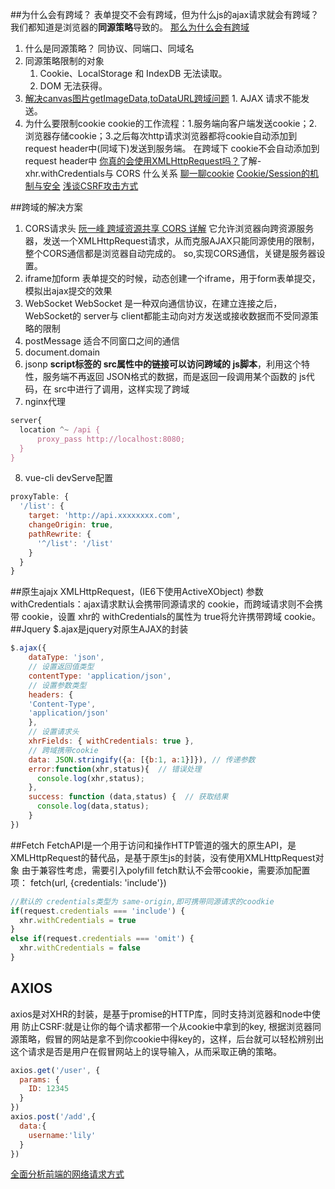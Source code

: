 ##为什么会有跨域？
表单提交不会有跨域，但为什么js的ajax请求就会有跨域？我们都知道是浏览器的**同源策略**导致的。
[那么为什么会有跨域](https://segmentfault.com/a/1190000015597029)
1. 什么是同源策略？
  同协议、同端口、同域名
1. 同源策略限制的对象
	1. Cookie、LocalStorage 和 IndexDB 无法读取。
	1. DOM 无法获得。
  1. [解决canvas图片getImageData,toDataURL跨域问题](https://www.zhangxinxu.com/wordpress/2018/02/crossorigin-canvas-getimagedata-cors/)
	1. AJAX 请求不能发送。
1. 为什么要限制cookie
  cookie的工作流程：1.服务端向客户端发送cookie；2.浏览器存储cookie；3.之后每次http请求浏览器都将cookie自动添加到request header中(同域下)发送到服务端。
  在跨域下 cookie不会自动添加到request header中
  [你真的会使用XMLHttpRequest吗？](https://segmentfault.com/a/1190000004322487#articleHeader13)了解-xhr.withCredentials与 CORS 什么关系
  [聊一聊cookie](https://segmentfault.com/a/1190000004556040#articleHeader6)
  [Cookie/Session的机制与安全](https://harttle.land/2015/08/10/cookie-session.html)
  [浅谈CSRF攻击方式](http://www.cnblogs.com/hyddd/archive/2009/04/09/1432744.html)

##跨域的解决方案
1. CORS请求头
  [阮一峰 跨域资源共享 CORS 详解](http://www.ruanyifeng.com/blog/2016/04/cors.html)
  它允许浏览器向跨资源服务器，发送一个XMLHttpRequest请求，从而克服AJAX只能同源使用的限制，整个CORS通信都是浏览器自动完成的。
  so,实现CORS通信，关键是服务器设置。
1. iframe加form
  表单提交的时候，动态创建一个iframe，用于form表单提交，模拟出ajax提交的效果
1. WebSocket
  WebSocket 是一种双向通信协议，在建立连接之后， WebSocket的 server与 client都能主动向对方发送或接收数据而不受同源策略的限制
1. postMessage
  适合不同窗口之间的通信
1. document.domain
1. jsonp
  **script标签的 src属性中的链接可以访问跨域的 js脚本**，利用这个特性，服务端不再返回 JSON格式的数据，而是返回一段调用某个函数的 js代码，在 src中进行了调用，这样实现了跨域
1. nginx代理
```js
server{
  location ^~ /api {
      proxy_pass http://localhost:8080;
  }    
}
```
8. vue-cli devServe配置
```js
proxyTable: {
  '/list': {
    target: 'http://api.xxxxxxxx.com',
    changeOrigin: true,
    pathRewrite: {
      '^/list': '/list'
    }
  }
}
```
##原生ajajx
XMLHttpRequest，(IE6下使用ActiveXObject)
参数withCredentials：ajax请求默认会携带同源请求的 cookie，而跨域请求则不会携带 cookie，设置 xhr的 withCredentials的属性为 true将允许携带跨域 cookie。
##Jquery
$.ajax是jquery对原生AJAX的封装
```js
$.ajax({
    dataType: 'json', 
    // 设置返回值类型
    contentType: 'application/json', 
    // 设置参数类型
    headers: {
    'Content-Type',
    'application/json'
    },
    // 设置请求头
    xhrFields: { withCredentials: true }, 
    // 跨域携带cookie
    data: JSON.stringify({a: [{b:1, a:1}]}), // 传递参数
    error:function(xhr,status){  // 错误处理
      console.log(xhr,status);
    },
    success: function (data,status) {  // 获取结果
      console.log(data,status);
    }
})
```
##Fetch
FetchAPI是一个用于访问和操作HTTP管道的强大的原生API，是XMLHttpRequest的替代品，是基于原生js的封装，没有使用XMLHttpRequest对象
由于兼容性考虑，需要引入polyfill
fetch默认不会带cookie，需要添加配置项： fetch(url, {credentials: 'include'})
```js
//默认的 credentials类型为 same-origin,即可携带同源请求的coodkie
if(request.credentials === 'include') {
  xhr.withCredentials = true
} 
else if(request.credentials === 'omit') {
  xhr.withCredentials = false
}
```
## AXIOS
axios是对XHR的封装，是基于promise的HTTP库，同时支持浏览器和node中使用
防止CSRF:就是让你的每个请求都带一个从cookie中拿到的key, 根据浏览器同源策略，假冒的网站是拿不到你cookie中得key的，这样，后台就可以轻松辨别出这个请求是否是用户在假冒网站上的误导输入，从而采取正确的策略。
```js
axios.get('/user', {
  params: {
    ID: 12345
  }
})
axios.post('/add',{
  data:{
    username:'lily'
  }
})
```
[全面分析前端的网络请求方式](https://mp.weixin.qq.com/s/x4YM3TtToN29k4piJlppug)